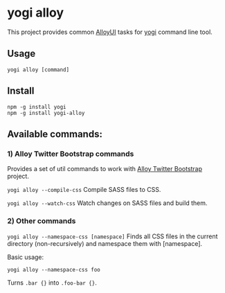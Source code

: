 # yogi alloy

This project provides common [AlloyUI](http://alloyui.com) tasks for [yogi](http://yui.github.com/yogi) command line tool.

## Usage

	yogi alloy [command]

## Install

	npm -g install yogi
	npm -g install yogi-alloy

## Available commands:

### 1) Alloy Twitter Bootstrap commands

Provides a set of util commands to work with [Alloy Twitter Bootstrap](http://github.com/eduardolundgren/alloy-twitter-bootstrap) project.

`yogi alloy --compile-css`
Compile SASS files to CSS.

`yogi alloy --watch-css`
Watch changes on SASS files and build them.

### 2) Other commands

`yogi alloy --namespace-css [namespace]`
Finds all CSS files in the current directory (non-recursively) and namespace them with [namespace].

Basic usage:

	yogi alloy --namespace-css foo

Turns `.bar {}` into `.foo-bar {}`.